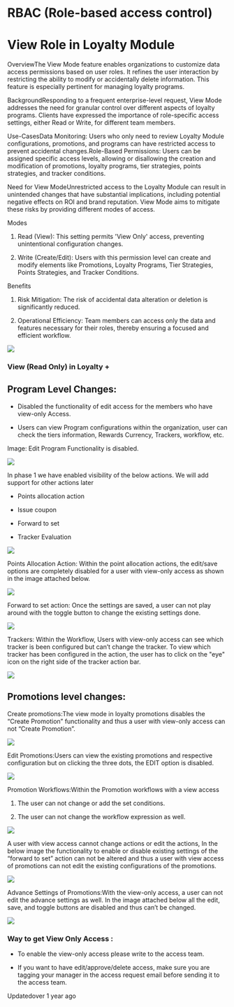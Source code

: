 # RBAC (Role-based access control)

# View Role in Loyalty Module

OverviewThe View Mode feature enables organizations to customize data access permissions based on user roles. It refines the user interaction by restricting the ability to modify or accidentally delete information. This feature is especially pertinent for managing loyalty programs.

BackgroundResponding to a frequent enterprise-level request, View Mode addresses the need for granular control over different aspects of loyalty programs. Clients have expressed the importance of role-specific access settings, either Read or Write, for different team members.

Use-CasesData Monitoring: Users who only need to review Loyalty Module configurations, promotions, and programs can have restricted access to prevent accidental changes.Role-Based Permissions: Users can be assigned specific access levels, allowing or disallowing the creation and modification of promotions, loyalty programs, tier strategies, points strategies, and tracker conditions.

Need for View ModeUnrestricted access to the Loyalty Module can result in unintended changes that have substantial implications, including potential negative effects on ROI and brand reputation. View Mode aims to mitigate these risks by providing different modes of access.

Modes

1. Read (View): This setting permits 'View Only' access, preventing unintentional configuration changes.

2. Write (Create/Edit): Users with this permission level can create and modify elements like Promotions, Loyalty Programs, Tier Strategies, Points Strategies, and Tracker Conditions.

Benefits

1. Risk Mitigation: The risk of accidental data alteration or deletion is significantly reduced.

2. Operational Efficiency: Team members can access only the data and features necessary for their roles, thereby ensuring a focused and efficient workflow.

![](https://files.readme.io/feb89f3-Screenshot_2023-07-24_at_6.45.30_PM.png)

### View (Read Only) in Loyalty +

## Program Level Changes:

- Disabled the functionality of edit access for the members who have view-only Access.

- Users can view Program configurations within the organization, user can check the tiers information, Rewards Currency, Trackers, workflow, etc.

Image: Edit Program Functionality is disabled.

![](https://files.readme.io/a64b86a-LP1.png)

In phase 1 we have enabled visibility of the below actions. We will add support for other actions later

- Points allocation action

- Issue coupon

- Forward to set

- Tracker Evaluation

![](https://files.readme.io/cca1a6d-LP2.png)

Points Allocation Action: Within the point allocation actions, the edit/save options are completely disabled for a user with view-only access as shown in the image attached below.

![](https://files.readme.io/492f4a9-LP3.png)

Forward to set action: Once the settings are saved, a user can not play around with the toggle button to change the existing settings done.

![](https://files.readme.io/b1d27f9-PP7.png)

Trackers: Within the Workflow, Users with view-only access can see which tracker is been configured but can’t change the tracker. To view which tracker has been configured in the action, the user has to click on the "eye" icon on the right side of the tracker action bar.

![](https://files.readme.io/76df656-TR1.png)

## Promotions level changes:

Create promotions:The view mode in loyalty promotions disables the “Create Promotion” functionality and thus a user with view-only access can not “Create Promotion”.

![](https://files.readme.io/0917bae-PP1.png)

Edit Promotions:Users can view the existing promotions and respective configuration but on clicking the three dots, the EDIT option is disabled.

![](https://files.readme.io/7ba5b88-PP2.png)

Promotion Workflows:Within the Promotion workflows with a view access

1. The user can not change or add the set conditions.

2. The user can not change the workflow expression as well.

![](https://files.readme.io/9ecfa5b-PP3.png)

A user with view access cannot change actions or edit the actions, In the below image the functionality to enable or disable existing settings of the “forward to set” action can not be altered and thus a user with view access of promotions can not edit the existing configurations of the promotions.

![](https://files.readme.io/233a889-PP5.png)

Advance Settings of Promotions:With the view-only access, a user can not edit the advance settings as well. In the image attached below all the edit, save, and toggle buttons are disabled and thus can’t be changed.

![](https://files.readme.io/8c8f304-PP6.png)

### Way to get View Only Access :

- To enable the view-only access please write to the access team.

- If you want to have edit/approve/delete access, make sure you are tagging your manager in the access request email before sending it to the access team.

Updatedover 1 year ago